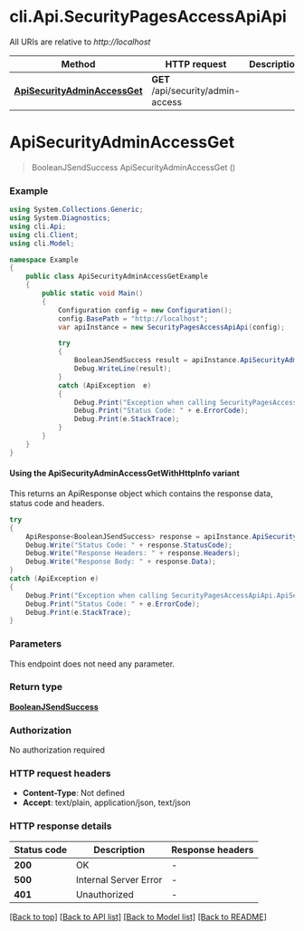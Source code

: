 # cli.Api.SecurityPagesAccessApiApi

All URIs are relative to *http://localhost*

| Method | HTTP request | Description |
|--------|--------------|-------------|
| [**ApiSecurityAdminAccessGet**](SecurityPagesAccessApiApi.md#apisecurityadminaccessget) | **GET** /api/security/admin-access |  |

<a id="apisecurityadminaccessget"></a>
# **ApiSecurityAdminAccessGet**
> BooleanJSendSuccess ApiSecurityAdminAccessGet ()



### Example
```csharp
using System.Collections.Generic;
using System.Diagnostics;
using cli.Api;
using cli.Client;
using cli.Model;

namespace Example
{
    public class ApiSecurityAdminAccessGetExample
    {
        public static void Main()
        {
            Configuration config = new Configuration();
            config.BasePath = "http://localhost";
            var apiInstance = new SecurityPagesAccessApiApi(config);

            try
            {
                BooleanJSendSuccess result = apiInstance.ApiSecurityAdminAccessGet();
                Debug.WriteLine(result);
            }
            catch (ApiException  e)
            {
                Debug.Print("Exception when calling SecurityPagesAccessApiApi.ApiSecurityAdminAccessGet: " + e.Message);
                Debug.Print("Status Code: " + e.ErrorCode);
                Debug.Print(e.StackTrace);
            }
        }
    }
}
```

#### Using the ApiSecurityAdminAccessGetWithHttpInfo variant
This returns an ApiResponse object which contains the response data, status code and headers.

```csharp
try
{
    ApiResponse<BooleanJSendSuccess> response = apiInstance.ApiSecurityAdminAccessGetWithHttpInfo();
    Debug.Write("Status Code: " + response.StatusCode);
    Debug.Write("Response Headers: " + response.Headers);
    Debug.Write("Response Body: " + response.Data);
}
catch (ApiException e)
{
    Debug.Print("Exception when calling SecurityPagesAccessApiApi.ApiSecurityAdminAccessGetWithHttpInfo: " + e.Message);
    Debug.Print("Status Code: " + e.ErrorCode);
    Debug.Print(e.StackTrace);
}
```

### Parameters
This endpoint does not need any parameter.
### Return type

[**BooleanJSendSuccess**](BooleanJSendSuccess.md)

### Authorization

No authorization required

### HTTP request headers

 - **Content-Type**: Not defined
 - **Accept**: text/plain, application/json, text/json


### HTTP response details
| Status code | Description | Response headers |
|-------------|-------------|------------------|
| **200** | OK |  -  |
| **500** | Internal Server Error |  -  |
| **401** | Unauthorized |  -  |

[[Back to top]](#) [[Back to API list]](../README.md#documentation-for-api-endpoints) [[Back to Model list]](../README.md#documentation-for-models) [[Back to README]](../README.md)

